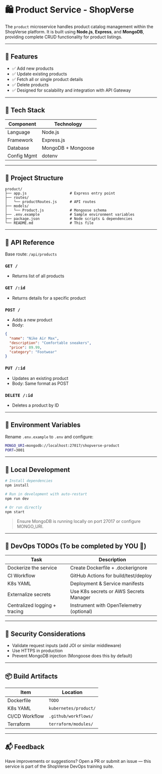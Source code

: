 # 🛍️ Product Service - ShopVerse

The `product` microservice handles product catalog management within the ShopVerse platform. It is built using **Node.js**, **Express**, and **MongoDB**, providing complete CRUD functionality for product listings.

---

## 🚀 Features

- ✅ Add new products
- ✅ Update existing products
- ✅ Fetch all or single product details
- ✅ Delete products
- ✅ Designed for scalability and integration with API Gateway

---

## 🧱 Tech Stack

| Component     | Technology        |
|---------------|-------------------|
| Language      | Node.js           |
| Framework     | Express.js        |
| Database      | MongoDB + Mongoose |
| Config Mgmt   | dotenv            |

---

## 📁 Project Structure

```
product/
├── app.js                    # Express entry point
├── routes/
│   └── productRoutes.js      # API routes
├── models/
│   └── Product.js            # Mongoose schema
├── .env.example              # Sample environment variables
├── package.json              # Node scripts & dependencies
└── README.md                 # This file
```

---

## 📖 API Reference

Base route: `/api/products`

### `GET /`
- Returns list of all products

### `GET /:id`
- Returns details for a specific product

### `POST /`
- Adds a new product
- Body:
```json
{
  "name": "Nike Air Max",
  "description": "Comfortable sneakers",
  "price": 89.99,
  "category": "Footwear"
}
```

### `PUT /:id`
- Updates an existing product
- Body: Same format as POST

### `DELETE /:id`
- Deletes a product by ID

---

## 🔧 Environment Variables

Rename `.env.example` to `.env` and configure:
```bash
MONGO_URI=mongodb://localhost:27017/shopverse-product
PORT=3001
```

---

## 🧪 Local Development

```bash
# Install dependencies
npm install

# Run in development with auto-restart
npm run dev

# Or run directly
npm start
```

> Ensure MongoDB is running locally on port 27017 or configure MONGO_URI.

---

## 🐳 DevOps TODOs (To be completed by YOU 💪)

| Task                          | Description                              |
|-------------------------------|------------------------------------------|
| Dockerize the service         | Create Dockerfile + .dockerignore        |
| CI Workflow                   | GitHub Actions for build/test/deploy     |
| K8s YAML                      | Deployment & Service manifests           |
| Externalize secrets           | Use K8s secrets or AWS Secrets Manager   |
| Centralized logging + tracing | Instrument with OpenTelemetry (optional) |

---

## 🔐 Security Considerations
- Validate request inputs (add JOI or similar middleware)
- Use HTTPS in production
- Prevent MongoDB injection (Mongoose does this by default)

---

## 📦 Build Artifacts

| Item            | Location                   |
|-----------------|----------------------------|
| Dockerfile      | `TODO`                     |
| K8s YAML        | `kubernetes/product/`      |
| CI/CD Workflow  | `.github/workflows/`       |
| Terraform       | `terraform/modules/`       |

---

## 📬 Feedback
Have improvements or suggestions? Open a PR or submit an issue — this service is part of the ShopVerse DevOps training suite.
